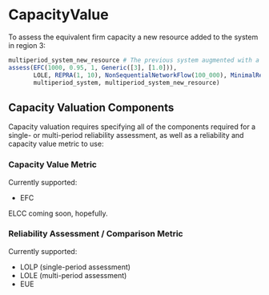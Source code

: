 # CapacityValue

To assess the equivalent firm capacity a new resource added
to the system in region 3:

```julia
multiperiod_system_new_resource # The previous system augmented with a new resource
assess(EFC(1000, 0.95, 1, Generic([3], [1.0])),
       LOLE, REPRA(1, 10), NonSequentialNetworkFlow(100_000), MinimalResult(),
	   multiperiod_system, multiperiod_system_new_resource)
```

## Capacity Valuation Components

Capacity valuation requires specifying all of the components required for a single- or multi-period reliability assessment, as well as a reliability and capacity value metric to use:

### Capacity Value Metric

Currently supported:
 - EFC

ELCC coming soon, hopefully.

### Reliability Assessment / Comparison Metric

Currently supported:
 - LOLP (single-period assessment)
 - LOLE (multi-period assessment)
 - EUE
